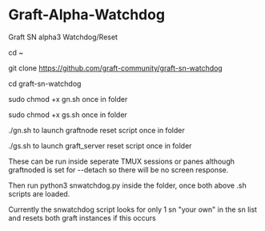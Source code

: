 # Graft-Alpha-Watchdog
Graft SN alpha3 Watchdog/Reset

cd ~

git clone https://github.com/graft-community/graft-sn-watchdog

cd graft-sn-watchdog

sudo chmod +x gn.sh once in folder

sudo chmod +x gs.sh once in folder

./gn.sh to launch graftnode reset script once in folder

./gs.sh to launch graft_server reset script once in folder

These can be run inside seperate TMUX sessions or panes although graftnoded is set for
	--detach so there will be no screen response.

Then run python3 snwatchdog.py inside the folder, once both above .sh scripts are loaded.

Currently the snwatchdog script looks for only 1 sn "your own" in the sn list and resets both graft instances 
	if this occurs
